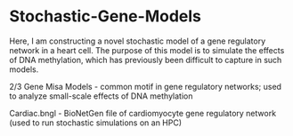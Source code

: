 # Stochastic-Gene-Models
Here, I am constructing a novel stochastic model of a gene regulatory network in a heart cell. The purpose of this model is to simulate the effects of DNA methylation, which has previously been difficult to capture in such models. 

2/3 Gene Misa Models - common motif in gene regulatory networks; used to analyze small-scale effects of DNA methylation

Cardiac.bngl - BioNetGen file of cardiomyocyte gene regulatory network (used to run stochastic simulations on an HPC)

